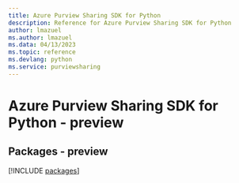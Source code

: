 ```yaml
---
title: Azure Purview Sharing SDK for Python
description: Reference for Azure Purview Sharing SDK for Python
author: lmazuel
ms.author: lmazuel
ms.data: 04/13/2023
ms.topic: reference
ms.devlang: python
ms.service: purviewsharing
---
```

# Azure Purview Sharing SDK for Python - preview
## Packages - preview
[!INCLUDE [packages](purview-sharing-index.md)]